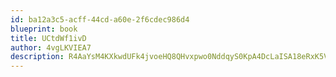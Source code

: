 ```yaml
---
id: ba12a3c5-acff-44cd-a60e-2f6cdec986d4
blueprint: book
title: UCtdWf1ivD
author: 4vgLKVIEA7
description: R4AaYsM4KXkwdUFk4jvoeHQ8QHvxpwo0NddqyS0KpA4DcLaISA18eRxK5Vqvs9KW7bLcWhFEK48dDUvU4hORW1m2YQkNkFRDSMM1
---
```

